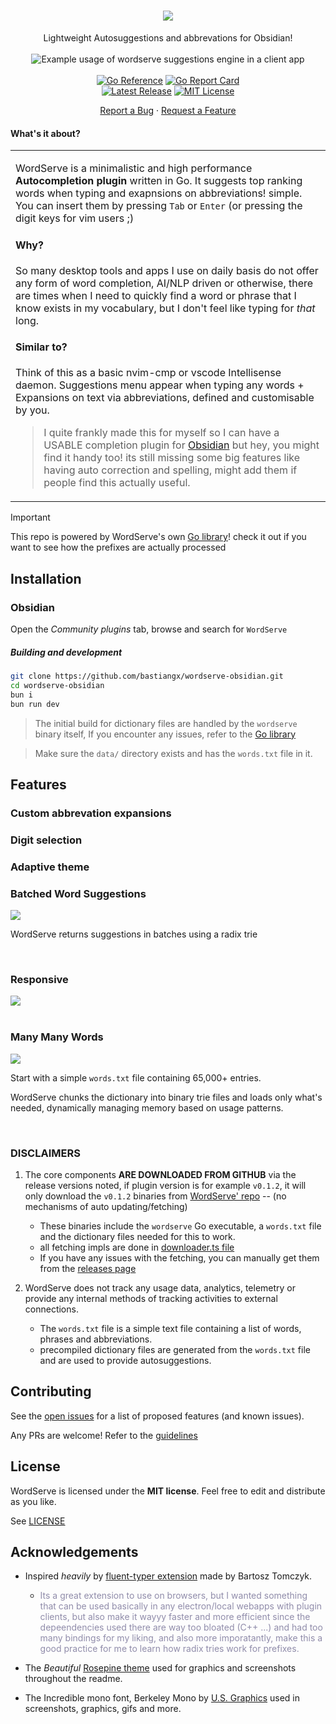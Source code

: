 <h1 align="center">
  <a href="https://github.com/bastiangx/wordserve-obsidian">
 <picture>
      <source media="(prefers-color-scheme: light)" srcset="https://files.catbox.moe/89vvzu.png">
      <source media="(prefers-color-scheme: dark)" srcset="https://files.catbox.moe/5gb4ye.png">
      <img src="https://files.catbox.moe/5gb4ye.png"/>
    </picture>
  </a>
</h1>

<div align="center">
Lightweight Autosuggestions and abbrevations for Obsidian!

<br />
<br />

<div align="center">
    <picture>
      <source srcset="https://github.com/user-attachments/assets/0da6f300-0711-4f85-85c4-6a19c22a7f75" />
      <img src="https://github.com/user-attachments/assets/0da6f300-0711-4f85-85c4-6a19c22a7f75" alt="Example usage of wordserve suggestions engine in a client app" />
    </picture>
</div>

<br />
<a href="https://pkg.go.dev/github.com/bastiangx/wordserve"><img src="https://img.shields.io/badge/reference-black?style=for-the-badge&logo=go&logoSize=auto&labelColor=%23363A4F&color=%237dc4e4" alt="Go Reference"></a> <a href="https://goreportcard.com/report/github.com/bastiangx/wordserve"><img src="https://img.shields.io/badge/A%2B-black?style=for-the-badge&logoSize=auto&label=go%20report&labelColor=%23363A4F&color=%23a6da95" alt="Go Report Card"></a>
<br />
<a href="https://github.com/bastiangx/wordserve/releases/latest"><img src="https://img.shields.io/github/v/release/bastiangx/wordserve?sort=semver&display_name=tag&style=for-the-badge&labelColor=%23363A4F&color=%23f5a97f" alt="Latest Release"></a> <a href="https://github.com/bastiangx/wordserve/blob/main/LICENSE"><img src="https://img.shields.io/badge/MIT-black?style=for-the-badge&label=license&labelColor=%23363A4F&color=%23b7bdf8" alt="MIT License"></a>
<br />

  <a href="https://github.com/bastiangx/wordserve-obsidian/issues/new?assignees=&labels=bug&template=BUG-REPORT.yml&title=%5BBug%5D%3A+">Report a Bug</a>
  ·
  <a href="https://github.com/bastiangx/wordserve-obsidian/issues/new?assignees=&labels=enhancement&template=FEATURE-REQUEST.yml&title=%5BFeature%5D%3A+">Request a Feature</a>
</div>

#### What's it about?

<table>
<tr>
<td>

WordServe is a minimalistic and high performance **Autocompletion plugin** written in Go.
It suggests top ranking words when typing and exapnsions on abbreviations! simple.
You can insert them by pressing `Tab` or `Enter` (or pressing the digit keys for vim users ;)

#### Why?

So many desktop tools and apps I use on daily basis do not offer any form of word completion, AI/NLP driven or otherwise, there are times when I need to quickly find a word or phrase that I know exists in my vocabulary, but I don't feel like typing for _that_ long.

#### Similar to?

Think of this as a basic nvim-cmp or vscode Intellisense daemon.
Suggestions menu appear when typing any words + Expansions on text via abbreviations, defined and customisable by you.

> I quite frankly made this for myself so I can have a USABLE completion plugin for [Obsidian](https://obsidian.md) but hey, you might find it handy too!
> its still missing some big features like having auto correction and spelling, might add them if people find this actually useful.

</td>
</tr>
</table>

> [!important]
> This repo is powered by WordServe's own [Go library](https://github.com/bastiangx/wordserve)! check it out if you want to see how the prefixes are actually processed

## Installation

### Obsidian

Open the _Community plugins_ tab, browse and search for `WordServe`

##### Building and development

```sh
git clone https://github.com/bastiangx/wordserve-obsidian.git
cd wordserve-obsidian
bun i
bun run dev
```

> The initial build for dictionary files are handled by the `wordserve` binary itself, If you encounter any issues, refer to the [Go library](https://github.com/bastiangx/wordserve)

> Make sure the `data/` directory exists and has the `words.txt` file in it.

## Features

### Custom abbrevation expansions

### Digit selection

### Adaptive theme

### Batched Word Suggestions

 <picture>
      <source media="(prefers-color-scheme: light)" srcset="https://files.catbox.moe/sd3ikj.png">
      <source media="(prefers-color-scheme: dark)" srcset="https://files.catbox.moe/h26n6q.png">
      <img src="https://files.catbox.moe/h26n6q.png"/>
    </picture>

<br />

WordServe returns suggestions in batches using a radix trie

<br />

### Responsive

 <picture>
      <source media="(prefers-color-scheme: light)" srcset="https://files.catbox.moe/ca82mt.png">
      <source media="(prefers-color-scheme: dark)" srcset="https://files.catbox.moe/8emcdr.png">
      <img src="https://files.catbox.moe/8emcdr.png"/>
    </picture>

<br />

<br />

### Many Many Words

 <picture>
      <source media="(prefers-color-scheme: light)" srcset="https://files.catbox.moe/z463kh.png">
      <source media="(prefers-color-scheme: dark)" srcset="https://files.catbox.moe/w4cn0v.png">
      <img src="https://files.catbox.moe/w4cn0v.png"/>
    </picture>

<br />

Start with a simple `words.txt` file containing 65,000+ entries.

WordServe chunks the dictionary into binary trie files and loads only what's needed, dynamically managing memory based on usage patterns.

<br />

### DISCLAIMERS

1. The core components **ARE DOWNLOADED FROM GITHUB** via the release versions noted, if plugin version is for example `v0.1.2`, it will only download the `v0.1.2` binaries from [WordServe' repo](https://github.com/bastiangx/wordserve) -- (no mechanisms of auto updating/fetching)
   - These binaries include the `wordserve` Go executable, a `words.txt` file and the dictionary files needed for this to work.
   - all fetching impls are done in [downloader.ts file](./src/core/downloader.ts)
   - If you have any issues with the fetching, you can manually get them from the [releases page](https://github.com/bastiangx/wordserve/releases/latest)

2. WordServe does not track any usage data, analytics, telemetry or provide any internal methods of tracking activities to external connections.
   - The `words.txt` file is a simple text file containing a list of words, phrases and abbreviations.
   - precompiled dictionary files are generated from the `words.txt` file and are used to provide autosuggestions.

## Contributing

See the [open issues](https://github.com/bastiangx/wordserve-obsidian/issues) for a list of proposed features (and known issues).

Any PRs are welcome! Refer to the [guidelines](.github/CONTRIBUTING.md)

## License

WordServe is licensed under the **MIT license**.
Feel free to edit and distribute as you like.

See [LICENSE](LICENSE)

## Acknowledgements

- Inspired _heavily_ by [fluent-typer extension](https://github.com/bartekplus/FluentTyper) made by Bartosz Tomczyk.
  - <span style="color: #908caa;">  Its a great extension to use on browsers, but I wanted something that can be used basically in any electron/local webapps with plugin clients, but also make it wayyy faster and more efficient since the depeendencies used there are way too bloated (C++ ...) and had too many bindings for my liking, and also more imporatantly, make this a good practice for me to learn how radix tries work for prefixes.</span>

- The _Beautiful_ [Rosepine theme](https://rosepinetheme.com/) used for graphics and screenshots throughout the readme.
- The Incredible mono font, Berkeley Mono by [U.S. Graphics](https://usgraphics.com/products/berkeley-mono) used in screenshots, graphics, gifs and more.
